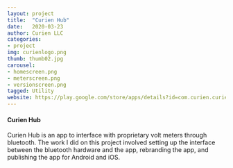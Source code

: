 ```yaml
---
layout: project
title:  "Curien Hub"
date:   2020-03-23
author: Curien LLC
categories:
- project
img: curienlogo.png
thumb: thumb02.jpg
carousel:
- homescreen.png
- meterscreen.png
- versionscreen.png
tagged: Utility
website: https://play.google.com/store/apps/details?id=com.curien.curienllc&hl=en_US
---
```

#### Curien Hub
Curien Hub is an app to interface with proprietary volt meters through bluetooth. The work I did on this project involved setting up the interface between the bluetooth hardware and the app, rebranding the app, and publishing the app for Android and iOS.
